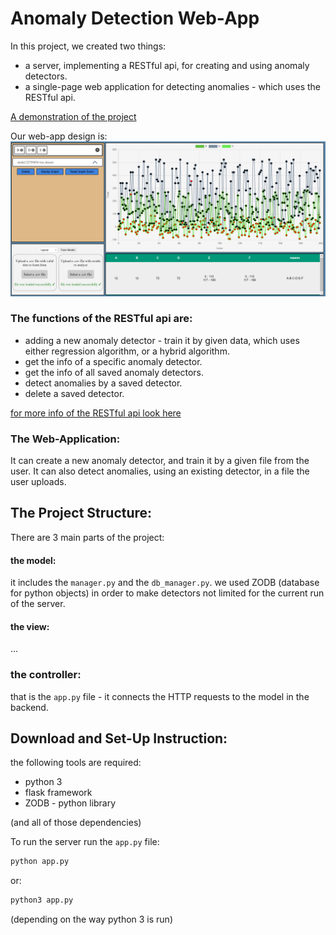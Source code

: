 # Anomaly Detection Web-App

In this project, we created two things: 
- a server, implementing a RESTful api, for creating and using anomaly detectors.
- a single-page web application for detecting anomalies - which uses the RESTful api.

[A demonstration of the project](link_to_youtube_video)

Our web-app design is:
![web-app-view](readme-resources/web-app.png?raw=TRUE "web-app")


### The functions of the RESTful api are:
- adding a new anomaly detector - train it by given data, which uses either regression algorithm, or a hybrid algorithm.
- get the info of a specific anomaly detector.
- get the info of all saved anomaly detectors.
- detect anomalies by a saved detector.
- delete a saved detector.

[for more info of the RESTful api look here](RESTful-api.md)

### The Web-Application:
It can create a new anomaly detector, and train it by a given file from the user.
It can also detect anomalies, using an existing detector, in a file the user uploads.


## The Project Structure:
There are 3 main parts of the project:
#### the model:
it includes the `manager.py` and the `db_manager.py`.
we used ZODB (database for python objects) in order to make detectors not limited for the current run of the server.
#### the view:
...
### the controller:
that is the `app.py` file - it connects the HTTP requests to the model in the backend.



## Download and Set-Up Instruction:
the following tools are required:
- python 3
- flask framework
- ZODB - python library

(and all of those dependencies)



To run the server run the `app.py` file:
```sh
python app.py
```
or: 
```sh 
python3 app.py
```
(depending on the way python 3 is run)
